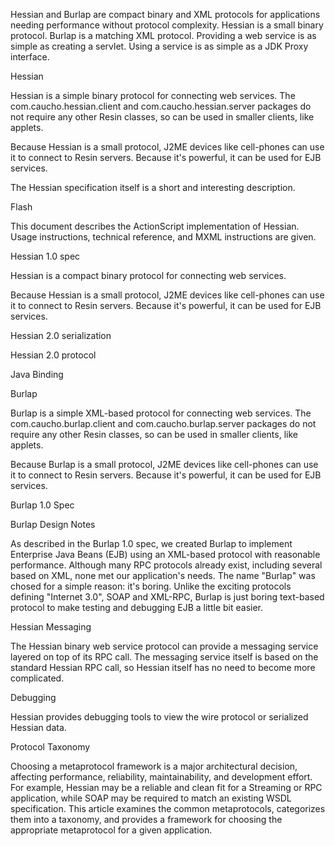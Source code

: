 Hessian and Burlap are compact binary and XML protocols for applications needing performance without protocol complexity. Hessian is a small binary protocol. Burlap is a matching XML protocol. Providing a web service is as simple as creating a servlet. Using a service is as simple as a JDK Proxy interface.

Hessian

Hessian is a simple binary protocol for connecting web services. The com.caucho.hessian.client and com.caucho.hessian.server packages do not require any other Resin classes, so can be used in smaller clients, like applets.

Because Hessian is a small protocol, J2ME devices like cell-phones can use it to connect to Resin servers. Because it's powerful, it can be used for EJB services.

The Hessian specification itself is a short and interesting description.

Flash

This document describes the ActionScript implementation of Hessian. Usage instructions, technical reference, and MXML instructions are given.

Hessian 1.0 spec

Hessian is a compact binary protocol for connecting web services.

Because Hessian is a small protocol, J2ME devices like cell-phones can use it to connect to Resin servers. Because it's powerful, it can be used for EJB services.

Hessian 2.0 serialization

Hessian 2.0 protocol

Java Binding

Burlap

Burlap is a simple XML-based protocol for connecting web services. The com.caucho.burlap.client and com.caucho.burlap.server packages do not require any other Resin classes, so can be used in smaller clients, like applets.

Because Burlap is a small protocol, J2ME devices like cell-phones can use it to connect to Resin servers. Because it's powerful, it can be used for EJB services.

Burlap 1.0 Spec

Burlap Design Notes

As described in the Burlap 1.0 spec, we created Burlap to implement Enterprise Java Beans (EJB) using an XML-based protocol with reasonable performance. Although many RPC protocols already exist, including several based on XML, none met our application's needs. The name "Burlap" was chosed for a simple reason: it's boring. Unlike the exciting protocols defining "Internet 3.0", SOAP and XML-RPC, Burlap is just boring text-based protocol to make testing and debugging EJB a little bit easier.

Hessian Messaging

The Hessian binary web service protocol can provide a messaging service layered on top of its RPC call. The messaging service itself is based on the standard Hessian RPC call, so Hessian itself has no need to become more complicated.

Debugging

Hessian provides debugging tools to view the wire protocol or serialized Hessian data.

Protocol Taxonomy

Choosing a metaprotocol framework is a major architectural decision, affecting performance, reliability, maintainability, and development effort. For example, Hessian may be a reliable and clean fit for a Streaming or RPC application, while SOAP may be required to match an existing WSDL specification. This article examines the common metaprotocols, categorizes them into a taxonomy, and provides a framework for choosing the appropriate metaprotocol for a given application.